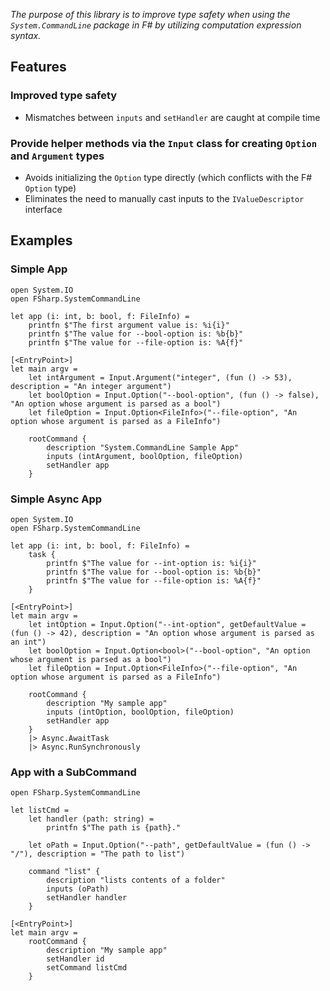 _The purpose of this library is to improve type safety when using the `System.CommandLine` package in F# by utilizing computation expression syntax._

## Features 

### Improved type safety
* Mismatches between `inputs` and `setHandler` are caught at compile time

### Provide helper methods via the `Input` class for creating `Option` and `Argument` types 
* Avoids initializing the `Option` type directly (which conflicts with the F# `Option` type) 
* Eliminates the need to manually cast inputs to the `IValueDescriptor` interface

## Examples

### Simple App

```F#
open System.IO
open FSharp.SystemCommandLine

let app (i: int, b: bool, f: FileInfo) =
    printfn $"The first argument value is: %i{i}"
    printfn $"The value for --bool-option is: %b{b}"
    printfn $"The value for --file-option is: %A{f}"    
    
[<EntryPoint>]
let main argv = 
    let intArgument = Input.Argument("integer", (fun () -> 53), description = "An integer argument")
    let boolOption = Input.Option("--bool-option", (fun () -> false), "An option whose argument is parsed as a bool")
    let fileOption = Input.Option<FileInfo>("--file-option", "An option whose argument is parsed as a FileInfo")

    rootCommand {
        description "System.CommandLine Sample App"
        inputs (intArgument, boolOption, fileOption)
        setHandler app
    }
```

### Simple Async App

```F#
open System.IO
open FSharp.SystemCommandLine

let app (i: int, b: bool, f: FileInfo) =
    task {
        printfn $"The value for --int-option is: %i{i}"
        printfn $"The value for --bool-option is: %b{b}"
        printfn $"The value for --file-option is: %A{f}"    
    }
    
[<EntryPoint>]
let main argv = 
    let intOption = Input.Option("--int-option", getDefaultValue = (fun () -> 42), description = "An option whose argument is parsed as an int")
    let boolOption = Input.Option<bool>("--bool-option", "An option whose argument is parsed as a bool")
    let fileOption = Input.Option<FileInfo>("--file-option", "An option whose argument is parsed as a FileInfo")

    rootCommand {
        description "My sample app"
        inputs (intOption, boolOption, fileOption)
        setHandler app
    }
    |> Async.AwaitTask
    |> Async.RunSynchronously
```

### App with a SubCommand

```F#
open FSharp.SystemCommandLine

let listCmd = 
    let handler (path: string) = 
        printfn $"The path is {path}."
        
    let oPath = Input.Option("--path", getDefaultValue = (fun () -> "/"), description = "The path to list")

    command "list" {
        description "lists contents of a folder"
        inputs (oPath)
        setHandler handler
    }

[<EntryPoint>]
let main argv = 
    rootCommand {
        description "My sample app"
        setHandler id
        setCommand listCmd
    }
```

